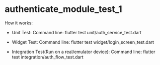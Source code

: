 # authenticate_module_test_1

How it works:

- Unit Test: 
    Command line:  flutter test unit/auth_service_test.dart
    
- Widget Test: 
    Command line:  flutter test widget/login_screen_test.dart

- Integration Test(Run on a real/emulator device): 
    Command line:  flutter test integration/auth_flow_test.dart

